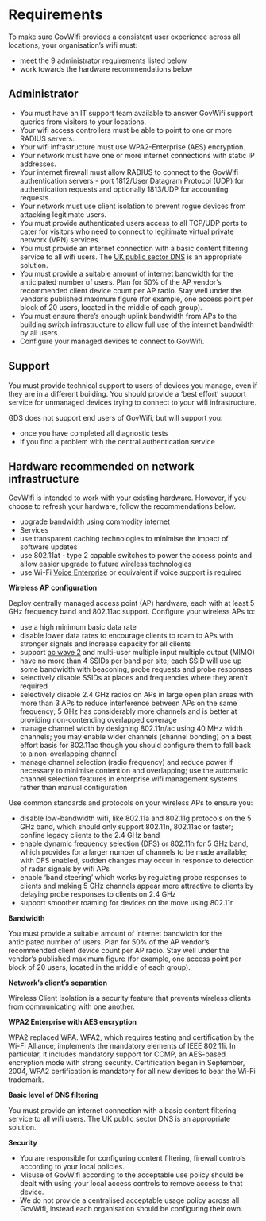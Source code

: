 # Requirements

To make sure GovWifi provides a consistent user experience across all locations, your organisation’s wifi must:

- meet the 9 administrator requirements listed below
- work towards the hardware recommendations below

## Administrator

- You must have an IT support team available to answer GovWifi support queries from visitors to your locations.
- Your wifi access controllers must be able to point to one or more RADIUS servers.
- Your wifi infrastructure must use WPA2-Enterprise (AES) encryption.
- Your network must have one or more internet connections with static IP addresses.
- Your internet firewall must allow RADIUS to connect to the GovWifi authentication servers - port 1812/User Datagram Protocol (UDP) for authentication requests and optionally 1813/UDP for accounting requests.
- Your network must use client isolation to prevent rogue devices from attacking legitimate users.
- You must provide authenticated users access to all TCP/UDP ports to cater for visitors who need to connect to legitimate virtual private network (VPN) services.
- You must provide an internet connection with a basic content filtering service to all wifi users. The [UK public sector DNS](https://www.gov.uk/guidance/introducing-the-uk-public-sector-dns) is an appropriate solution.
- You must provide a suitable amount of internet bandwidth for the anticipated number of users. Plan for 50% of the AP vendor’s recommended client device count per AP radio. Stay well under the vendor’s published maximum figure (for example, one access point per block of 20 users, located in the middle of each group).
- You must ensure there’s enough uplink bandwidth from APs to the building switch infrastructure to allow full use of the internet bandwidth by all users.
- Configure your managed devices to connect to GovWifi.

## Support

You must provide technical support to users of devices you manage, even if they are in a different building. You should provide a ‘best effort’ support service for unmanaged devices trying to connect to your wifi infrastructure.

GDS does not support end users of GovWifi, but will support you:
- once you have completed all diagnostic tests
- if you find a problem with the central authentication service

## Hardware recommended on network infrastructure
GovWifi is intended to work with your existing hardware. However, if you choose to refresh your hardware, follow the recommendations below.

- upgrade bandwidth using commodity internet
- Services
- use transparent caching technologies to minimise the impact of software updates
- use 802.11at - type 2 capable switches to power the access points and allow easier upgrade to future wireless technologies
- use Wi-Fi [Voice Enterprise](http://www.wi-fi.org/discover-wi-fi/wi-fi-certified-voice-programs) or equivalent if voice support is required

**Wireless AP configuration**

Deploy centrally managed access point (AP) hardware, each with at least 5 GHz frequency band and 802.11ac support. Configure your wireless APs to:

- use a high minimum basic data rate
- disable lower data rates to encourage clients to roam to APs with stronger signals and increase capacity for all clients
- support [ac wave 2](https://standards.ieee.org/findstds/standard/802.11ac-2013.html) and multi-user multiple input multiple output (MIMO)
- have no more than 4 SSIDs per band per site; each SSID will use up some bandwidth with beaconing, probe requests and probe responses
- selectively disable SSIDs at places and frequencies where they aren’t required
- selectively disable 2.4 GHz radios on APs in large open plan areas with more than 3 APs to reduce interference between APs on the same frequency; 5 GHz has considerably more channels and is better at providing non-contending overlapped coverage
- manage channel width by designing 802.11n/ac using 40 MHz width channels; you may enable wider channels (channel bonding) on a best effort basis for 802.11ac though you should configure them to fall back to a non-overlapping channel
- manage channel selection (radio frequency) and reduce power if necessary to minimise contention and overlapping; use the automatic channel selection features in enterprise wifi management systems rather than manual configuration

Use common standards and protocols on your wireless APs to ensure you:

- disable low-bandwidth wifi, like 802.11a and 802.11g protocols on the 5 GHz band, which should only support 802.11n, 802.11ac or faster; confine legacy clients to the 2.4 GHz band
- enable dynamic frequency selection (DFS) or 802.11h for 5 GHz band, which provides for a larger number of channels to be made available; with DFS enabled, sudden changes may occur in response to detection of radar signals by wifi APs
- enable ‘band steering’ which works by regulating probe responses to clients and making 5 GHz channels appear more attractive to clients by delaying probe responses to clients on 2.4 GHz
- support smoother roaming for devices on the move using 802.11r

**Bandwidth**

You must provide a suitable amount of internet bandwidth for the anticipated number of users. Plan for 50% of the AP vendor’s recommended client device count per AP radio. Stay well under the vendor’s published maximum figure (for example, one access point per block of 20 users, located in the middle of each group).

**Network’s client’s separation**

Wireless Client Isolation is a security feature that prevents wireless clients from communicating with one another.

**WPA2 Enterprise with AES encryption**

WPA2 replaced WPA. WPA2, which requires testing and certification by the Wi-Fi Alliance, implements the mandatory elements of IEEE 802.11i. In particular, it includes mandatory support for CCMP, an AES-based encryption mode with strong security. Certification began in September, 2004, WPA2 certification is mandatory for all new devices to bear the Wi-Fi trademark.

**Basic level of DNS filtering**

You must provide an internet connection with a basic content filtering service to all wifi users. The UK public sector DNS is an appropriate solution.

**Security**

- You are responsible for configuring content filtering, firewall controls according to your local policies.
- Misuse of GovWifi according to the acceptable use policy should be dealt with using your local access controls to remove access to that device.
- We do not provide a centralised acceptable usage policy across all GovWifi, instead each organisation should be configuring their own.

<!-- **Wireless AP configuration Security** -->
